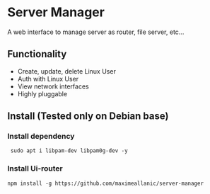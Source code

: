 <!---
 Copyright 2018 Allanic ISC License License
 For the full copyright and license information, please view the LICENSE
 file that was distributed with this source code.
 Created by mallanic <maxime@allanic.me> at 05/06/2018
-->

# Server Manager
A web interface to manage server as router, file server, etc...

## Functionality
- Create, update, delete Linux User
- Auth with Linux User
- View network interfaces
- Highly pluggable

## Install (Tested only on Debian base)
### Install dependency

``` sudo apt i libpam-dev libpam0g-dev -y```

### Install Ui-router

``` npm install -g https://github.com/maximeallanic/server-manager ```


